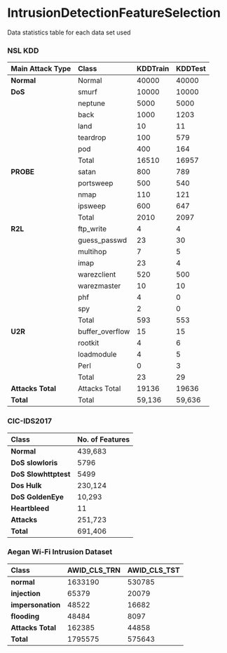 # IntrusionDetectionFeatureSelection
Data statistics table for each data set used

### NSL KDD

|Main Attack Type|Class|KDDTrain|KDDTest|
|:----|:----|:----|:----|
|**Normal**|Normal|40000|40000|
|**DoS**|smurf|10000|10000|
| |neptune|5000|5000|
| |back|1000|1203|
| |land|10|11|
| |teardrop|100|579|
| |pod|400|164|
| |Total|16510|16957|
|**PROBE**|satan|800|789|
| |portsweep|500|540|
| |nmap|110|121|
| |ipsweep|600|647|
| |Total|2010|2097|
|**R2L**|ftp_write|4|4|
| |guess_passwd|23|30|
| |multihop|7|5|
| |imap|23|4|
| |warezclient|520|500|
| |warezmaster|10|10|
| |phf|4|0|
| |spy|2|0|
| |Total|593|553|
|**U2R**|buffer_overflow|15|15|
| |rootkit|4|6|
| |loadmodule|4|5|
| |Perl|0|3|
| |Total|23|29|
|**Attacks Total**|Attacks Total|19136|19636|
|**Total**|Total|59,136|59,636|

### CIC-IDS2017
|Class|No. of Features|
|:----|:----|
|**Normal** |439,683|
|**DoS slowloris** |5796|
|**DoS Slowhttptest** |5499|
|**Dos Hulk** |230,124|
|**DoS GoldenEye** |10,293|
|**Heartbleed** |11|
|**Attacks** |251,723|
|**Total**|691,406|

### Aegan Wi-Fi Intrusion Dataset

|Class|AWID_CLS_TRN|AWID_CLS_TST|
|:----|:----|:----|
|**normal**|1633190|530785|
|**injection**|65379|20079|
|**impersonation**|48522|16682|
|**flooding**|48484|8097|
|**Attacks Total**|162385|44858|
|**Total**|1795575|575643|
